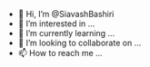 - 👋 Hi, I’m @SiavashBashiri
- 👀 I’m interested in ...
- 🌱 I’m currently learning ...
- 💞️ I’m looking to collaborate on ...
- 📫 How to reach me ...

<!---
SiavashBashiri/SiavashBashiri is a ✨ special ✨ repository because its `README.md` (this file) appears on your GitHub profile.
You can click the Preview link to take a look at your changes.
--->
